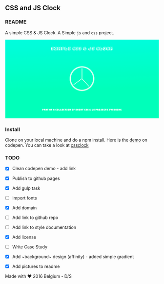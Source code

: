 ## CSS and JS Clock

### README

A simple CSS &amp; JS Clock. A Simple `js` and `css` project.

![cssclock screenshot](src/img/cssclock.png)

### Install
 Clone on your local machine and do a npm install.
 Here is the [demo](http://codepen.io/intercoder/pen/0a7aa8be6c89bf0d5ac133b173dd35f6?editors=1100) on codepen. You can take a look at [cssclock](https://cssclock.site)

### TODO
- [x] Clean codepen demo - add link
- [x] Publish to github pages
- [x] Add gulp task
- [ ] Import fonts
- [x] Add domain
- [ ] Add link to github repo
- [ ] Add link to style documentation
- [x] Add license
- [ ] Write Case Study
- [x] Add ~background~ design (affinity) - added simple gradient
- [x] Add pictures to readme


Made with ❤ 2016 Belgium - D/S
